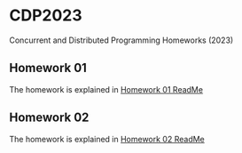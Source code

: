 # CDP2023
Concurrent and Distributed Programming Homeworks (2023)

## Homework 01
The homework is explained in [Homework 01 ReadMe](Homework01/docs/README.md)

## Homework 02
The homework is explained in [Homework 02 ReadMe](Homework02/docs/ReadMe.md)
